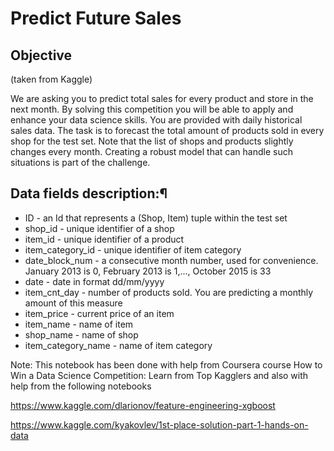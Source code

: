 # Predict Future Sales

## Objective 

(taken from Kaggle)

We are asking you to predict total sales for every product and store in the next month. By solving this competition you will be able to apply and enhance your data science skills.
You are provided with daily historical sales data. The task is to forecast the total amount of products sold in every shop for the test set. Note that the list of shops and products slightly changes every month. Creating a robust model that can handle such situations is part of the challenge.

## Data fields description:¶
- ID - an Id that represents a (Shop, Item) tuple within the test set
- shop_id - unique identifier of a shop
- item_id - unique identifier of a product
- item_category_id - unique identifier of item category
- date_block_num - a consecutive month number, used for convenience. January 2013 is 0, February 2013 is 1,..., October 2015 is 33
- date - date in format dd/mm/yyyy
- item_cnt_day - number of products sold. You are predicting a monthly amount of this measure
- item_price - current price of an item
- item_name - name of item
- shop_name - name of shop
- item_category_name - name of item category

Note: This notebook has been done with help from Coursera course 
How to Win a Data Science Competition: Learn from Top Kagglers and also with help from the following notebooks

https://www.kaggle.com/dlarionov/feature-engineering-xgboost

https://www.kaggle.com/kyakovlev/1st-place-solution-part-1-hands-on-data

